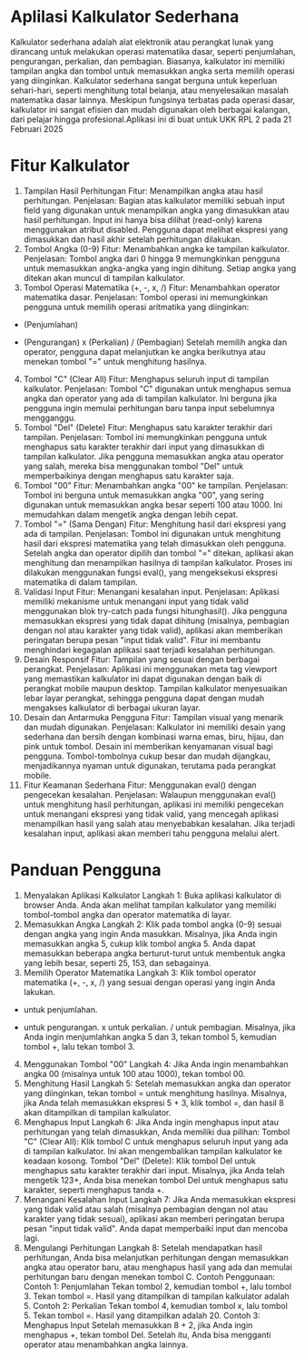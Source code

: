 # Aplilasi Kalkulator Sederhana
Kalkulator sederhana adalah alat elektronik atau perangkat lunak yang dirancang untuk melakukan operasi matematika dasar, seperti penjumlahan, pengurangan, perkalian, dan pembagian. Biasanya, kalkulator ini memiliki tampilan angka dan tombol untuk memasukkan angka serta memilih operasi yang diinginkan. Kalkulator sederhana sangat berguna untuk keperluan sehari-hari, seperti menghitung total belanja, atau menyelesaikan masalah matematika dasar lainnya. Meskipun fungsinya terbatas pada operasi dasar, kalkulator ini sangat efisien dan mudah digunakan oleh berbagai kalangan, dari pelajar hingga profesional.Aplikasi ini di buat untuk UKK RPL 2 pada 21 Februari 2025

# Fitur Kalkulator
1. Tampilan Hasil Perhitungan
Fitur: Menampilkan angka atau hasil perhitungan.
Penjelasan: Bagian atas kalkulator memiliki sebuah input field yang digunakan untuk menampilkan angka yang dimasukkan atau hasil perhitungan. Input ini hanya bisa dilihat (read-only) karena menggunakan atribut disabled. Pengguna dapat melihat ekspresi yang dimasukkan dan hasil akhir setelah perhitungan dilakukan.
2. Tombol Angka (0-9)
Fitur: Menambahkan angka ke tampilan kalkulator.
Penjelasan: Tombol angka dari 0 hingga 9 memungkinkan pengguna untuk memasukkan angka-angka yang ingin dihitung. Setiap angka yang ditekan akan muncul di tampilan kalkulator.
3. Tombol Operasi Matematika (+, -, x, /)
Fitur: Menambahkan operator matematika dasar.
Penjelasan: Tombol operasi ini memungkinkan pengguna untuk memilih operasi aritmatika yang diinginkan:
+ (Penjumlahan)
- (Pengurangan)
x (Perkalian)
/ (Pembagian)
Setelah memilih angka dan operator, pengguna dapat melanjutkan ke angka berikutnya atau menekan tombol "=" untuk menghitung hasilnya.
4. Tombol "C" (Clear All)
Fitur: Menghapus seluruh input di tampilan kalkulator.
Penjelasan: Tombol "C" digunakan untuk menghapus semua angka dan operator yang ada di tampilan kalkulator. Ini berguna jika pengguna ingin memulai perhitungan baru tanpa input sebelumnya mengganggu.
5. Tombol "Del" (Delete)
Fitur: Menghapus satu karakter terakhir dari tampilan.
Penjelasan: Tombol ini memungkinkan pengguna untuk menghapus satu karakter terakhir dari input yang dimasukkan di tampilan kalkulator. Jika pengguna memasukkan angka atau operator yang salah, mereka bisa menggunakan tombol "Del" untuk memperbaikinya dengan menghapus satu karakter saja.
6. Tombol "00"
Fitur: Menambahkan angka "00" ke tampilan.
Penjelasan: Tombol ini berguna untuk memasukkan angka "00", yang sering digunakan untuk memasukkan angka besar seperti 100 atau 1000. Ini memudahkan dalam mengetik angka dengan lebih cepat.
7. Tombol "=" (Sama Dengan)
Fitur: Menghitung hasil dari ekspresi yang ada di tampilan.
Penjelasan: Tombol ini digunakan untuk menghitung hasil dari ekspresi matematika yang telah dimasukkan oleh pengguna. Setelah angka dan operator dipilih dan tombol "=" ditekan, aplikasi akan menghitung dan menampilkan hasilnya di tampilan kalkulator. Proses ini dilakukan menggunakan fungsi eval(), yang mengeksekusi ekspresi matematika di dalam tampilan.
8. Validasi Input
Fitur: Menangani kesalahan input.
Penjelasan: Aplikasi memiliki mekanisme untuk menangani input yang tidak valid menggunakan blok try-catch pada fungsi hitunghasil(). Jika pengguna memasukkan ekspresi yang tidak dapat dihitung (misalnya, pembagian dengan nol atau karakter yang tidak valid), aplikasi akan memberikan peringatan berupa pesan "input tidak valid". Fitur ini membantu menghindari kegagalan aplikasi saat terjadi kesalahan perhitungan.
9. Desain Responsif
Fitur: Tampilan yang sesuai dengan berbagai perangkat.
Penjelasan: Aplikasi ini menggunakan meta tag viewport yang memastikan kalkulator ini dapat digunakan dengan baik di perangkat mobile maupun desktop. Tampilan kalkulator menyesuaikan lebar layar perangkat, sehingga pengguna dapat dengan mudah mengakses kalkulator di berbagai ukuran layar.
10. Desain dan Antarmuka Pengguna
Fitur: Tampilan visual yang menarik dan mudah digunakan.
Penjelasan: Kalkulator ini memiliki desain yang sederhana dan bersih dengan kombinasi warna emas, biru, hijau, dan pink untuk tombol. Desain ini memberikan kenyamanan visual bagi pengguna. Tombol-tombolnya cukup besar dan mudah dijangkau, menjadikannya nyaman untuk digunakan, terutama pada perangkat mobile.
11. Fitur Keamanan Sederhana
Fitur: Menggunakan eval() dengan pengecekan kesalahan.
Penjelasan: Walaupun menggunakan eval() untuk menghitung hasil perhitungan, aplikasi ini memiliki pengecekan untuk menangani ekspresi yang tidak valid, yang mencegah aplikasi menampilkan hasil yang salah atau menyebabkan kesalahan. Jika terjadi kesalahan input, aplikasi akan memberi tahu pengguna melalui alert.

# Panduan Pengguna
1. Menyalakan Aplikasi Kalkulator
Langkah 1: Buka aplikasi kalkulator di browser Anda. Anda akan melihat tampilan kalkulator yang memiliki tombol-tombol angka dan operator matematika di layar.
2. Memasukkan Angka
Langkah 2: Klik pada tombol angka (0-9) sesuai dengan angka yang ingin Anda masukkan.
Misalnya, jika Anda ingin memasukkan angka 5, cukup klik tombol angka 5.
Anda dapat memasukkan beberapa angka berturut-turut untuk membentuk angka yang lebih besar, seperti 25, 153, dan sebagainya.
3. Memilih Operator Matematika
Langkah 3: Klik tombol operator matematika (+, -, x, /) yang sesuai dengan operasi yang ingin Anda lakukan.
+ untuk penjumlahan.
- untuk pengurangan.
x untuk perkalian.
/ untuk pembagian.
Misalnya, jika Anda ingin menjumlahkan angka 5 dan 3, tekan tombol 5, kemudian tombol +, lalu tekan tombol 3.
4. Menggunakan Tombol "00"
Langkah 4: Jika Anda ingin menambahkan angka 00 (misalnya untuk 100 atau 1000), tekan tombol 00.
5. Menghitung Hasil
Langkah 5: Setelah memasukkan angka dan operator yang diinginkan, tekan tombol = untuk menghitung hasilnya.
Misalnya, jika Anda telah memasukkan ekspresi 5 + 3, klik tombol =, dan hasil 8 akan ditampilkan di tampilan kalkulator.
6. Menghapus Input
Langkah 6: Jika Anda ingin menghapus input atau perhitungan yang telah dimasukkan, Anda memiliki dua pilihan:
Tombol "C" (Clear All): Klik tombol C untuk menghapus seluruh input yang ada di tampilan kalkulator. Ini akan mengembalikan tampilan kalkulator ke keadaan kosong.
Tombol "Del" (Delete): Klik tombol Del untuk menghapus satu karakter terakhir dari input. Misalnya, jika Anda telah mengetik 123+, Anda bisa menekan tombol Del untuk menghapus satu karakter, seperti menghapus tanda +.
7. Menangani Kesalahan Input
Langkah 7: Jika Anda memasukkan ekspresi yang tidak valid atau salah (misalnya pembagian dengan nol atau karakter yang tidak sesuai), aplikasi akan memberi peringatan berupa pesan "input tidak valid". Anda dapat memperbaiki input dan mencoba lagi.
8. Mengulangi Perhitungan
Langkah 8: Setelah mendapatkan hasil perhitungan, Anda bisa melanjutkan perhitungan dengan memasukkan angka atau operator baru, atau menghapus hasil yang ada dan memulai perhitungan baru dengan menekan tombol C.
Contoh Penggunaan:
Contoh 1: Penjumlahan
Tekan tombol 2, kemudian tombol +, lalu tombol 3.
Tekan tombol =.
Hasil yang ditampilkan di tampilan kalkulator adalah 5.
Contoh 2: Perkalian
Tekan tombol 4, kemudian tombol x, lalu tombol 5.
Tekan tombol =.
Hasil yang ditampilkan adalah 20.
Contoh 3: Menghapus Input
Setelah memasukkan 8 + 2, jika Anda ingin menghapus +, tekan tombol Del.
Setelah itu, Anda bisa mengganti operator atau menambahkan angka lainnya.

